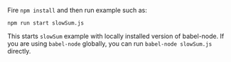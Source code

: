 Fire `npm install` and then run example such as:

```
npm run start slowSum.js
```

This starts `slowSum` example with locally installed version of babel-node. If you are using
`babel-node` globally, you can run `babel-node slowSum.js` directly.


